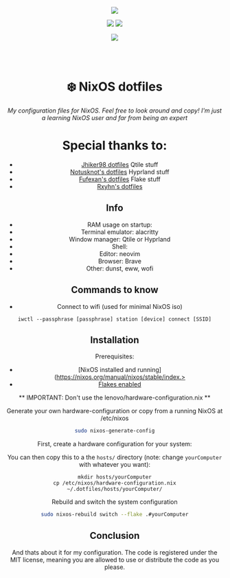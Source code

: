 <!-- Rxyhn's yuki -->
<!-- https://github.com/rxyhn/yuki -->

<p align="center">
<a href="https://github.com/nixos/nixpkgs"><img src="https://img.shields.io/badge/NixOS-unstable-informational.svg?style=flat&logo=nixos&logoColor=CAD3F5&colorA=24273A&colorB=8AADF4"></a>
</p>

<p align="center">
<a href="https://github.com/justingilpin/.dotfiles/actions/workflows/check.yml"><img src="https://github.com/rxyhn/yuki/actions/workflows/check.yml/badge.svg"></a> <a href="https://github.com/justingilpin/.dotfiles/actions/workflows/fmt.yml"><img src="https://github.com/justingilpin/.dotfiles/actions/workflows/fmt.yml/badge.svg"/></a>
</p>

<p align="center">
<a href="https://github.com/justin/.dotfiles/blob/main/LICENSE"><img src="https://img.shields.io/static/v1.svg?style=flat&label=License&message=MIT&logoColor=CAD3F5&colorA=24273A&colorB=8AADF4"/></a>
</p>

<br>
<br>

<div align="justify">
<div align="center">

# ❄️ NixOS dotfiles

*My configuration files for NixOS. Feel free to look around and copy!* 
*I'm just a learning NixOS user and far from being an expert*

# Special thanks to:
- [Jhiker98 dotfiles](https://github.com/jhilker98/nixos-dots) Qtile stuff
- [Notusknot's dotfiles](https://github.com/notusknot/dotfiles-nix/tree/main) Hyprland stuff
- [Fufexan's dotfiles](https://github.com/fufexan/dotfiles/tree/main) Flake stuff
- [Rxyhn's dotfiles](https://github.com/rxyhn/yuki) 

## Info
- RAM usage on startup:
- Terminal emulator: alacritty
- Window manager: Qtile or Hyprland
- Shell: 
- Editor: neovim
- Browser: Brave
- Other: dunst, eww, wofi

## Commands to know

- Connect to wifi (used for minimal NixOS iso)
```
iwctl --passphrase [passphrase] station [device] connect [SSID]
```

## Installation

Prerequisites:
- [NixOS installed and running](https://nixos.org/manual/nixos/stable/index.>
- [Flakes enabled](https://nixos.wiki/wiki/flakes)

** IMPORTANT: Don't use the lenovo/hardware-configuration.nix   **

Generate your own hardware-configuration or copy from a running NixOS at /etc/nixos 

```bash
sudo nixos-generate-config
```

First, create a hardware configuration for your system:

You can then copy this to a the `hosts/` directory (note: change `yourComputer` with whatever you want):

```
mkdir hosts/yourComputer
cp /etc/nixos/hardware-configuration.nix ~/.dotfiles/hosts/yourComputer/
```

Rebuild and switch the system configuration

```bash
sudo nixos-rebuild switch --flake .#yourComputer
```

## Conclusion
And thats about it for my configuration. The code is registered under the MIT license, meaning you are allowed to use or distribute the code as you please.
